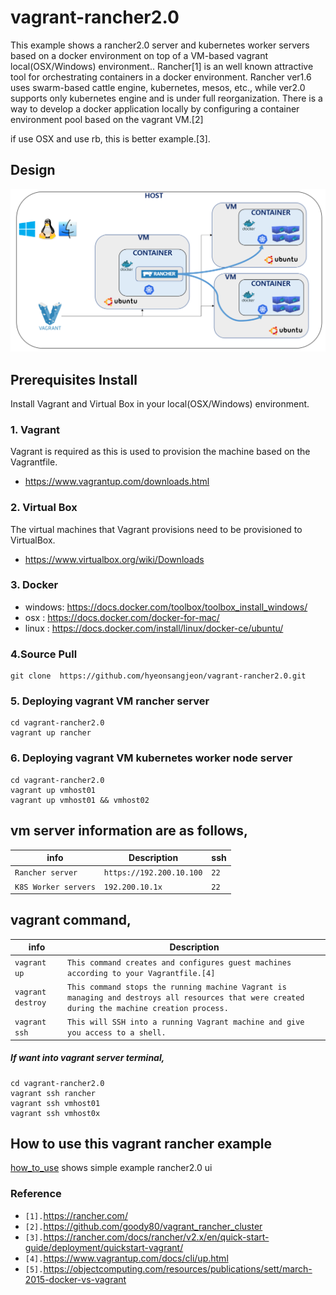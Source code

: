 # vagrant-rancher2.0
This example shows a rancher2.0 server and kubernetes worker servers based on a docker environment on top of a VM-based vagrant local(OSX/Windows) environment..
Rancher[1] is an well known attractive tool for orchestrating containers in a docker environment.
Rancher ver1.6 uses swarm-based cattle engine, kubernetes, mesos, etc., while ver2.0 supports only kubernetes engine and is under full reorganization.
There is a way to develop a docker application locally by configuring a container environment pool based on the vagrant VM.[2]


if use OSX and use rb, this is better example.[3].
 
 
## Design 
![screenshot1](https://github.com/hyeonsangjeon/vagrant-rancher2.0/blob/master/pic/design_archi.png?raw=true)

## Prerequisites Install
Install Vagrant and Virtual Box in your local(OSX/Windows) environment.

### 1. Vagrant
Vagrant is required as this is used to provision the machine based on the Vagrantfile.
* https://www.vagrantup.com/downloads.html

### 2. Virtual Box 
The virtual machines that Vagrant provisions need to be provisioned to VirtualBox.
* https://www.virtualbox.org/wiki/Downloads

### 3. Docker

* windows: https://docs.docker.com/toolbox/toolbox_install_windows/
* osx : https://docs.docker.com/docker-for-mac/
* linux : https://docs.docker.com/install/linux/docker-ce/ubuntu/


### 4.Source Pull
```shell
git clone  https://github.com/hyeonsangjeon/vagrant-rancher2.0.git
```

###  5. Deploying vagrant VM rancher server
```shell
cd vagrant-rancher2.0
vagrant up rancher 
```

### 6.  Deploying vagrant VM kubernetes worker node server

```shell
cd vagrant-rancher2.0
vagrant up vmhost01
vagrant up vmhost01 && vmhost02  
```

## vm server information are as follows,
|info        |Description                                                   |ssh|
|-----------------|--------------------------------------------------------------|---|
|`Rancher server`|`https://192.200.10.100`                                       |`22`|  
|`K8S Worker servers`| `192.200.10.1x`                                           |`22`|

## vagrant command,
|info        |Description                                                   |
|-----------------|--------------------------------------------------------------|
|`vagrant up`|`This command creates and configures guest machines according to your Vagrantfile.[4]`|
|`vagrant destroy`|`This command stops the running machine Vagrant is managing and destroys all resources that were created during the machine creation process.`|
|`vagrant ssh`|`This will SSH into a running Vagrant machine and give you access to a shell.`|
  


##### If want into vagrant server terminal, 
```shell
cd vagrant-rancher2.0
vagrant ssh rancher
vagrant ssh vmhost01
vagrant ssh vmhost0x
``` 
## How to use this vagrant rancher example
[how_to_use](https://github.com/hyeonsangjeon/vagrant-rancher2.0/blob/master/how_to_use/README.md) shows simple example rancher2.0 ui 

### Reference

- `[1].`https://rancher.com/ 
- `[2].`https://github.com/goody80/vagrant_rancher_cluster 
- `[3].`https://rancher.com/docs/rancher/v2.x/en/quick-start-guide/deployment/quickstart-vagrant/
- `[4].`https://www.vagrantup.com/docs/cli/up.html
- `[5].`https://objectcomputing.com/resources/publications/sett/march-2015-docker-vs-vagrant
